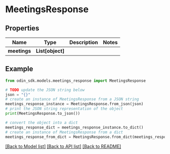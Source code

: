 # MeetingsResponse


## Properties

Name | Type | Description | Notes
------------ | ------------- | ------------- | -------------
**meetings** | **List[object]** |  | 

## Example

```python
from odin_sdk.models.meetings_response import MeetingsResponse

# TODO update the JSON string below
json = "{}"
# create an instance of MeetingsResponse from a JSON string
meetings_response_instance = MeetingsResponse.from_json(json)
# print the JSON string representation of the object
print(MeetingsResponse.to_json())

# convert the object into a dict
meetings_response_dict = meetings_response_instance.to_dict()
# create an instance of MeetingsResponse from a dict
meetings_response_from_dict = MeetingsResponse.from_dict(meetings_response_dict)
```
[[Back to Model list]](../README.md#documentation-for-models) [[Back to API list]](../README.md#documentation-for-api-endpoints) [[Back to README]](../README.md)


